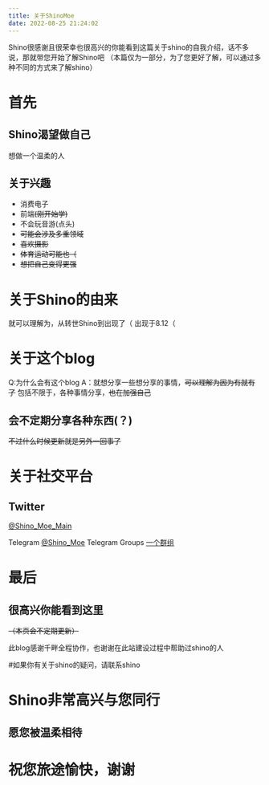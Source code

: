```yaml
---
title: 关于ShinoMoe
date: 2022-08-25 21:24:02
---
```


Shino很感谢且很荣幸也很高兴的你能看到这篇关于shino的自我介绍，话不多说，那就带您开始了解Shino吧
（本篇仅为一部分，为了您更好了解，可以通过多种不同的方式来了解shino）

# 首先 

## Shino渴望做自己
想做一个温柔的人

## 关于兴趣

- 消费电子
- 前端~~(刚开始学)~~
- 不会玩音游(点头)
- ~~可能会涉及多重领域~~
- ~~喜欢摄影~~
- ~~体育运动可能也（~~
- ~~想把自己变得更强~~

# 关于Shino的由来

就可以理解为，从转世Shino到出现了（
出现于8.12（

# 关于这个blog

Q:为什么会有这个blog
A：就想分享一些想分享的事情，~~可以理解为因为有就有了~~
包括不限于，各种事情分享，~~也在加强自己~~

## 会不定期分享各种东西(？)
~~不过什么时候更新就是另外一回事了~~

# 关于社交平台

## Twitter
<a class="link" target="_blank" rel="noopener" href="https://twitter.com/Shino_Moe_Main">@Shino_Moe_Main<i class="fas fa-external-link-alt"></i></a>

Telegram
<a class="link" target="_blank" rel="noopener" href="https://t.me/Shino_Moe">@Shino_Moe<i class="fas fa-external-link-alt"></i></a>
Telegram Groups
<a class="link" target="_blank" rel="noopener" href="https://t.me/+nHjrRE2aEDQzNzVl">一个群组<i class="fas fa-external-link-alt"></i></a>

# 最后

## 很高兴你能看到这里
~~（本页会不定期更新）~~

此blog感谢千畔全程协作，也谢谢在此站建设过程中帮助过shino的人

#如果你有关于shino的疑问，请联系shino

# Shino非常高兴与您同行

## 愿您被温柔相待

# 祝您旅途愉快，谢谢
